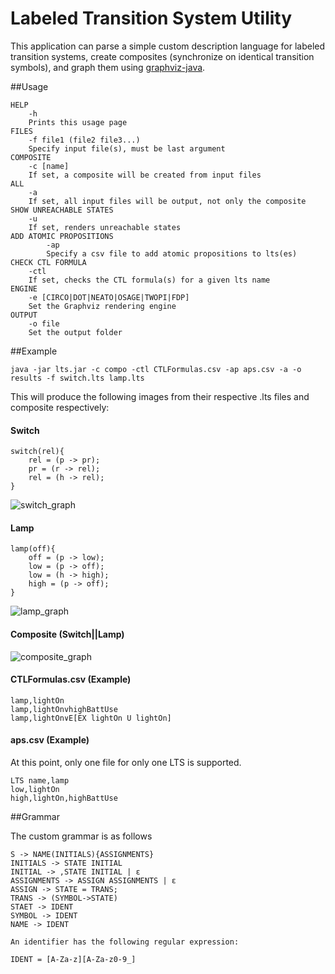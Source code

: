 # Labeled Transition System Utility

This application can parse a simple custom description language for labeled transition systems, create composites (synchronize on identical transition symbols), and graph them using [graphviz-java](https://github.com/nidi3/graphviz-java).

##Usage

    HELP
        -h
        Prints this usage page
    FILES
        -f file1 (file2 file3...)
        Specify input file(s), must be last argument
    COMPOSITE
        -c [name]
        If set, a composite will be created from input files
    ALL
        -a
        If set, all input files will be output, not only the composite
    SHOW UNREACHABLE STATES
        -u
        If set, renders unreachable states
    ADD ATOMIC PROPOSITIONS
            -ap
            Specify a csv file to add atomic propositions to lts(es)
    CHECK CTL FORMULA
        -ctl
        If set, checks the CTL formula(s) for a given lts name
    ENGINE
        -e [CIRCO|DOT|NEATO|OSAGE|TWOPI|FDP]
        Set the Graphviz rendering engine
    OUTPUT
        -o file
        Set the output folder

##Example

    java -jar lts.jar -c compo -ctl CTLFormulas.csv -ap aps.csv -a -o results -f switch.lts lamp.lts
    
This will produce the following images from their respective .lts files and composite respectively:

#### Switch

    switch(rel){
        rel = (p -> pr);
        pr = (r -> rel);
        rel = (h -> rel);
    }

![switch_graph](https://i.imgur.com/YkRcS3P.png) 

#### Lamp

    lamp(off){
        off = (p -> low);
        low = (p -> off);
        low = (h -> high);
        high = (p -> off);
    }

![lamp_graph](https://i.imgur.com/Z6OZ3Im.png) 

#### Composite (Switch||Lamp)

![composite_graph](https://i.imgur.com/tPHVkG1.png) 

#### CTLFormulas.csv (Example)
    
    lamp,lightOn
    lamp,lightOnvhighBattUse
    lamp,lightOn∨E[EX lightOn U lightOn]

#### aps.csv (Example)
At this point, only one file for only one LTS is supported.

    LTS name,lamp
    low,lightOn
    high,lightOn,highBattUse

##Grammar

The custom grammar is as follows

    S -> NAME(INITIALS){ASSIGNMENTS}
    INITIALS -> STATE INITIAL
    INITIAL -> ,STATE INITIAL | ε
    ASSIGNMENTS -> ASSIGN ASSIGNMENTS | ε
    ASSIGN -> STATE = TRANS;
    TRANS -> (SYMBOL->STATE)
    STAET -> IDENT
    SYMBOL -> IDENT
    NAME -> IDENT
    
    An identifier has the following regular expression:
    
    IDENT = [A-Za-z][A-Za-z0-9_] 